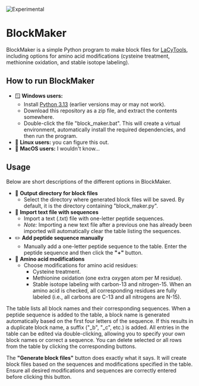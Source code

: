 ![Experimental](https://img.shields.io/badge/status-experimental-yellow)

# BlockMaker
BlockMaker is a simple Python program to make block files for [LaCyTools](https://pubs.acs.org/doi/10.1021/acs.jproteome.6b00171), including options for amino acid modifications (cysteine treatment, methionine oxidation, and stable isotope labeling).

## How to run BlockMaker
- 🪟 **Windows users:**
    - Install [Python 3.13](https://www.python.org/downloads/) (earlier versions may or may not work).
    - Download this repository as a zip file, and extract the contents somewhere.
    - Double-click the file "block_maker.bat". This will create a virtual environment, automatically install the required dependencies, and then run the program.
- 🐧 **Linux users:** you can figure this out.
- 🍎 **MacOS users:** I wouldn't know...

## Usage
Below are short descriptions of the different options in BlockMaker.

- 📁 **Output directory for block files**
    - Select the directory where generated block files will be saved. By default, it is the directory containing "block_maker.py".
- 📜 **Import text file with sequences**
    - Import a text (.txt) file with one-letter peptide sequences.
    - *Note:* Importing a new text file after a previous one has already been imported will automatically clear the table listing the sequences.
- ✏️ **Add peptide sequence manually**
    - Manually add a one-letter peptide sequence to the table. Enter the peptide sequence and then click the **"+"** button.
- 🧪 **Amino acid modifications**
    - Choose modifications for amino acid residues:
        - Cysteine treatment.
        - Methionine oxidation (one extra oxygen atom per M residue).
        - Stable isotope labeling with carbon-13 and nitrogen-15. When an amino acid is checked, all corresponding residues are fully labeled (i.e., all carbons are C-13 and all nitrogens are N-15).

The table lists all block names and their corresponding sequences. When a peptide sequence is added to the table, a block name is generated automatically based on the first four letters of the sequence. If this results in a duplicate block name, a suffix ("_b", "_c", etc.) is added. All entries in the table can be edited via double-clicking, allowing you to specify your own block names or correct a sequence. You can delete selected or all rows from the table by clicking the corresponding buttons.

The **"Generate block files"** button does exactly what it says. It will create block files based on the sequences and modifications specified in the table. Ensure all desired modifications and sequences are correctly entered before clicking this button.
